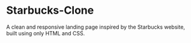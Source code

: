 # Starbucks-Clone
A clean and responsive landing page inspired by the Starbucks website, built using only HTML and CSS.
